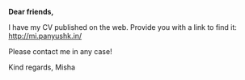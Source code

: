 **Dear friends,**

I have my CV published on the web. 
Provide you with a link to find it: http://mi.panyushk.in/

Please contact me in any case!

Kind regards,
Misha